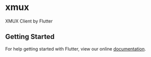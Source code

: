 # xmux

XMUX Client by Flutter

## Getting Started

For help getting started with Flutter, view our online
[documentation](http://flutter.io/).
